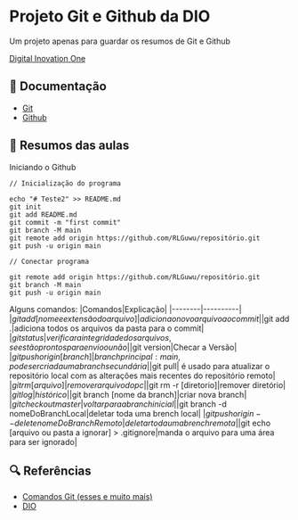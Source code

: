 
# Projeto Git e Github da DIO

Um projeto apenas para guardar os resumos de Git e Github

[Digital Inovation One](dio.me)

## 📑 Documentação

- [Git](https://git-scm.com/doc)
- [Github](https://docs.github.com/pt)

## 🏹 Resumos das aulas

Iniciando o Github 
```
// Inicialização do programa

echo "# Teste2" >> README.md
git init
git add README.md
git commit -m "first commit"
git branch -M main
git remote add origin https://github.com/RLGuwu/repositório.git
git push -u origin main
```

```
// Conectar programa

git remote add origin https://github.com/RLGuwu/repositório.git
git branch -M main
git push -u origin main
```

Alguns comandos: 
|Comandos|Explicação|
|--------|----------|
|$git add [nome e extensão do arquivo]|adiciona o novo arquivo ao commit|
|$git add .|adiciona todos os arquivos da pasta para o commit|
|$git status|verificar a integridade dos arquivos, se estão prontos para envio ou não|
|$git version|Checar a Versão|
|$git push origin [branch]|branch principal: main, pode ser criada uma branch secundária|
|$git pull| é usado para atualizar o repositório local com as alterações mais recentes do repositório remoto|
|$git rm [arquivo] |remover arquivo do pc |
|$git rm -r [diretorio]|remover diretório|
|$git log |histórico|
|$git branch [nome da branch]|criar nova branch|
|$git checkout master|voltar para a branch inicial|
|$git branch -d nomeDoBranchLocal|deletar toda uma brench local|
|$git push origin --delete nomeDoBranchRemoto|deletar toda uma brench remota|
|$git echo [arquivo ou pasta a ignorar] > .gitignore|manda o arquivo para uma área para ser ignorado|

## 🔍 Referências

- [Comandos Git (esses e muito mais)](https://gist.github.com/leocomelli/2545add34e4fec21ec16)
- [DIO](dio.me)
